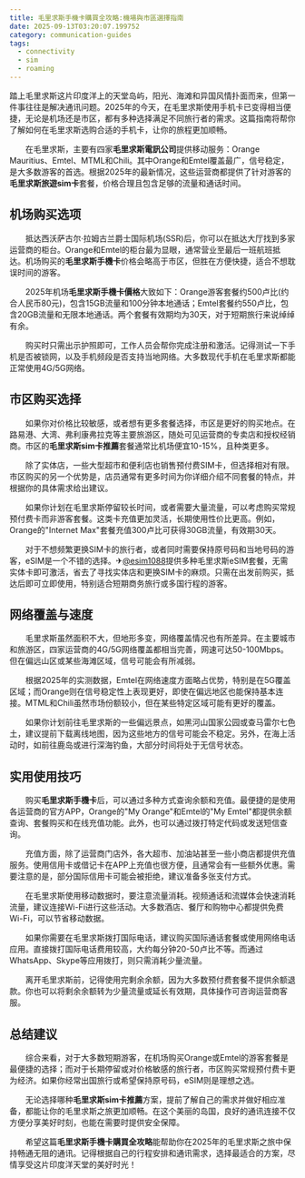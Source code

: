 ```yaml
---
title: 毛里求斯手機卡購買全攻略:機場與市區選擇指南
date: 2025-09-13T03:20:07.199752
category: communication-guides
tags:
  - connectivity
  - sim
  - roaming
---
```


踏上毛里求斯这片印度洋上的天堂岛屿，阳光、海滩和异国风情扑面而来，但第一件事往往是解决通讯问题。2025年的今天，在毛里求斯使用手机卡已变得相当便捷，无论是机场还是市区，都有多种选择满足不同旅行者的需求。这篇指南将帮你了解如何在毛里求斯选购合适的手机卡，让你的旅程更加顺畅。

　　在毛里求斯，主要有四家**毛里求斯電訊公司**提供移动服务：Orange Mauritius、Emtel、MTML和Chili。其中Orange和Emtel覆盖最广，信号稳定，是大多数游客的首选。根据2025年的最新情况，这些运营商都提供了针对游客的**毛里求斯旅遊sim卡**套餐，价格合理且包含足够的流量和通话时间。

## 机场购买选项

　　抵达西沃萨古尔·拉姆古兰爵士国际机场(SSR)后，你可以在抵达大厅找到多家运营商的柜台。Orange和Emtel的柜台最为显眼，通常营业至最后一班航班抵达。机场购买的**毛里求斯手機卡**价格会略高于市区，但胜在方便快捷，适合不想耽误时间的游客。

　　2025年机场**毛里求斯手機卡價格**大致如下：Orange游客套餐约500卢比(约合人民币80元)，包含15GB流量和100分钟本地通话；Emtel套餐约550卢比，包含20GB流量和无限本地通话。两个套餐有效期均为30天，对于短期旅行来说绰绰有余。

　　购买时只需出示护照即可，工作人员会帮你完成注册和激活。记得测试一下手机是否被锁网，以及手机频段是否支持当地网络。大多数现代手机在毛里求斯都能正常使用4G/5G网络。

## 市区购买选择

　　如果你对价格比较敏感，或者想有更多套餐选择，市区是更好的购买地点。在路易港、大湾、弗利康弗拉克等主要旅游区，随处可见运营商的专卖店和授权经销商。市区的**毛里求斯sim卡推薦**套餐通常比机场便宜10-15%，且种类更多。

　　除了实体店，一些大型超市和便利店也销售预付费SIM卡，但选择相对有限。市区购买的另一个优势是，店员通常有更多时间为你详细介绍不同套餐的特点，并根据你的具体需求给出建议。

　　如果你计划在毛里求斯停留较长时间，或者需要大量流量，可以考虑购买常规预付费卡而非游客套餐。这类卡充值更加灵活，长期使用性价比更高。例如，Orange的"Internet Max"套餐充值300卢比可获得30GB流量，有效期30天。

　　对于不想频繁更换SIM卡的旅行者，或者同时需要保持原号码和当地号码的游客，eSIM是一个不错的选择。✈[@esim1088](https://t.me/s/esim1088)提供多种毛里求斯eSIM套餐，无需实体卡即可激活，省去了寻找实体店和更换SIM卡的麻烦。只需在出发前购买，抵达后即可立即使用，特别适合短期商务旅行或多国行程的游客。

## 网络覆盖与速度

　　毛里求斯虽然面积不大，但地形多变，网络覆盖情况也有所差异。在主要城市和旅游区，四家运营商的4G/5G网络覆盖都相当完善，网速可达50-100Mbps。但在偏远山区或某些海滩区域，信号可能会有所减弱。

　　根据2025年的实测数据，Emtel在网络速度方面略占优势，特别是在5G覆盖区域；而Orange则在信号稳定性上表现更好，即使在偏远地区也能保持基本连接。MTML和Chili虽然市场份额较小，但在某些特定区域可能有更好的覆盖。

　　如果你计划前往毛里求斯的一些偏远景点，如黑河山国家公园或查马雷尔七色土，建议提前下载离线地图，因为这些地方的信号可能会不稳定。另外，在海上活动时，如前往鹿岛或进行深海钓鱼，大部分时间将处于无信号状态。

## 实用使用技巧

　　购买**毛里求斯手機卡**后，可以通过多种方式查询余额和充值。最便捷的是使用各运营商的官方APP，Orange的"My Orange"和Emtel的"My Emtel"都提供余额查询、套餐购买和在线充值功能。此外，也可以通过拨打特定代码或发送短信查询。

　　充值方面，除了运营商门店外，各大超市、加油站甚至一些小商店都提供充值服务。使用信用卡或借记卡在APP上充值也很方便，且通常会有一些额外优惠。需要注意的是，部分国际信用卡可能会被拒绝，建议准备多张支付方式。

　　在毛里求斯使用移动数据时，要注意流量消耗。视频通话和流媒体会快速消耗流量，建议连接Wi-Fi进行这些活动。大多数酒店、餐厅和购物中心都提供免费Wi-Fi，可以节省移动数据。

　　如果你需要在毛里求斯拨打国际电话，建议购买国际通话套餐或使用网络电话应用。直接拨打国际电话费用较高，大约每分钟20-50卢比不等。而通过WhatsApp、Skype等应用拨打，则只需消耗少量流量。

　　离开毛里求斯前，记得使用完剩余余额，因为大多数预付费套餐不提供余额退款。你也可以将剩余余额转为少量流量或延长有效期，具体操作可咨询运营商客服。

## 总结建议

　　综合来看，对于大多数短期游客，在机场购买Orange或Emtel的游客套餐是最便捷的选择；而对于长期停留或对价格敏感的旅行者，市区购买常规预付费卡更为经济。如果你经常出国旅行或希望保持原号码，eSIM则是理想之选。

　　无论选择哪种**毛里求斯sim卡推薦**方案，提前了解自己的需求并做好相应准备，都能让你的毛里求斯之旅更加顺畅。在这个美丽的岛国，良好的通讯连接不仅方便分享美好时刻，也能在需要时提供安全保障。

　　希望这篇**毛里求斯手機卡購買全攻略**能帮助你在2025年的毛里求斯之旅中保持畅通无阻的通讯。记得根据自己的行程安排和通讯需求，选择最适合的方案，尽情享受这片印度洋天堂的美好时光！